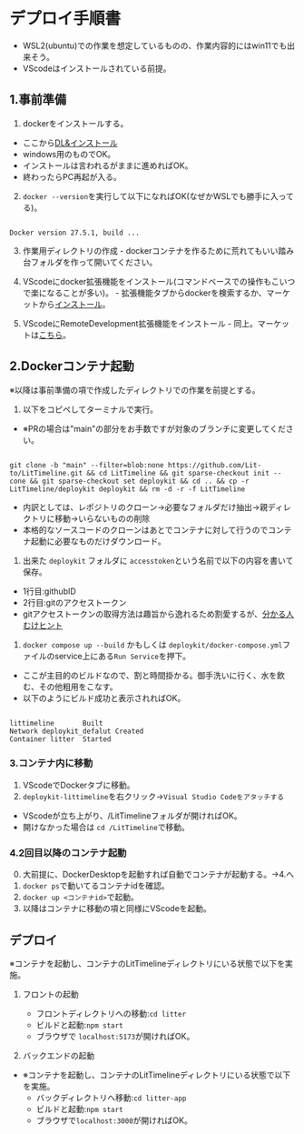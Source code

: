 
# デプロイ手順書
-   WSL2(ubuntu)での作業を想定しているものの、作業内容的にはwin11でも出来そう。
-   VScodeはインストールされている前提。

## 1.事前準備

1.   dockerをインストールする。
-   ここから[DL&インストール](https://docs.docker.com/desktop/setup/install/windows-install/ )
-   windows用のものでOK。
-   インストールは言われるがままに進めればOK。
-   終わったらPC再起が入る。
2.  ``docker --version``を実行して以下になればOK(なぜかWSLでも勝手に入ってる)。


```

Docker version 27.5.1, build ...

```

3.   作業用ディレクトリの作成
    -   dockerコンテナを作るために荒れてもいい踏み台フォルダを作って開いてください。

4.   VScodeにdocker拡張機能をインストール(コマンドベースでの操作もこいつで楽になることが多い)。
    -   拡張機能タブからdockerを検索するか、マーケットから[インストール](https://marketplace.visualstudio.com/items?itemName=ms-azuretools.vscode-docker )。

5.   VScodeにRemoteDevelopment拡張機能をインストール
    -   同上。マーケットは[こちら](https://marketplace.visualstudio.com/items?itemName=ms-vscode-remote.vscode-remote-extensionpack )。


## 2.Dockerコンテナ起動

※以降は事前準備の項で作成したディレクトリでの作業を前提とする。

1.   以下をコピペしてターミナルで実行。
-   ※PRの場合は"main"の部分をお手数ですが対象のブランチに変更してください。

```

git clone -b "main" --filter=blob:none https://github.com/Lit-to/LitTimeline.git && cd LitTimeline && git sparse-checkout init --cone && git sparse-checkout set deploykit && cd .. && cp -r LitTimeline/deploykit deploykit && rm -d -r -f LitTimeline

```
-   内訳としては、レポジトリのクローン→必要なフォルダだけ抽出→親ディレクトリに移動→いらないものの削除
-   本格的なソースコードのクローンはあとでコンテナに対して行うのでコンテナ起動に必要なものだけダウンロード。

1.   出来た ``deploykit`` フォルダに ``accesstoken``という名前で以下の内容を書いて保存。
-   1行目:githubID
-   2行目:gitのアクセストークン
-   gitアクセストークンの取得方法は趣旨から逸れるため割愛するが、[分かる人むけヒント](https://github.com/settings/tokens )
1.   ``docker compose up --build`` かもしくは ``deploykit/docker-compose.yml``ファイルのservice上にある``Run Service``を押下。
    
-   ここが主目的のビルドなので、割と時間掛かる。御手洗いに行く、水を飲む、その他粗用をこなす。
-   以下のようにビルド成功と表示されればOK。

```

littimeline       Built
Network deploykit_defalut Created 
Container litter  Started

```

### 3.コンテナ内に移動

1.   VScodeでDockerタブに移動。
2.   ``deploykit-littimeline``を右クリック→``Visual Studio Codeをアタッチする``
-   VScodeが立ち上がり、/LitTimelineフォルダが開ければOK。
-   開けなかった場合は ``cd /LitTimeline``で移動。

### 4.2回目以降のコンテナ起動

0.   大前提に、DockerDesktopを起動すれば自動でコンテナが起動する。→4.へ
1.   ``docker ps``で動いてるコンテナidを確認。
2.   ``docker up <コンテナid>``で起動。
3.   以降はコンテナに移動の項と同様にVScodeを起動。

## デプロイ

※コンテナを起動し、コンテナのLitTimelineディレクトリにいる状態で以下を実施。

1.  フロントの起動
    -   フロントディレクトリへの移動:``cd litter``
    -   ビルドと起動:``npm start``
    -   ブラウザで ``localhost:5173``が開ければOK。

2.  バックエンドの起動
-   ※コンテナを起動し、コンテナのLitTimelineディレクトリにいる状態で以下を実施。
    -   バックディレクトリへ移動:``cd litter-app``
    -   ビルドと起動:``npm start``
    -   ブラウザで``localhost:3000``が開ければOK。


